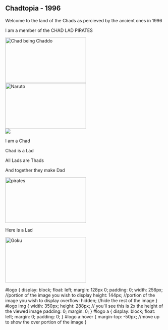 ## Chadtopia - 1996

Welcome to the land of the Chads as percieved by the ancient ones in 1996


I am a member of the CHAD LAD PIRATES

<img src = "https://i.redd.it/30njfs9li5u51.jpg" alt = "Chad being Chaddo" width = "256px" height = "144px"/>

<img src = "https://media0.giphy.com/media/JRlqKEzTDKci5JPcaL/200.gif" alt = "Naruto" width = "256px" height = "144px"/>
<div id="logo">
    <a href="#">
        <img src="https://media0.giphy.com/media/JRlqKEzTDKci5JPcaL/200.gif" />
    </a>
</div>

I am a Chad

Chad is a Lad

All Lads are Thads

And together they make Dad

<img src = "https://media.tenor.com/images/62e0245fa57be393e81726c60e58bffd/tenor.gif" alt = "pirates" width = "256px" height = "144px"/>

Here is a Lad

<img src = "https://thumbs.gfycat.com/GrotesqueGorgeousAmurratsnake-max-1mb.gif" alt = "Goku" width = "256px" height = "144px"/>

#logo { 
    display: block; 
    float: left; 
    margin: 128px 0; 
    padding: 0;
    width: 256px; //portion of the image you wish to display
    height: 144px; //portion of the image you wish to display
    overflow: hidden; //hide the rest of the image
}
#logo img {
    width: 350px; 
    height: 288px; // you'll see this is 2x the height of the viewed image
    padding: 0; 
    margin: 0;
}
#logo a { 
    display: block; 
    float: left; 
    margin: 0; 
    padding: 0; 
}
#logo a:hover { 
    margin-top: -50px;  //move up to show the over portion of the image
}
